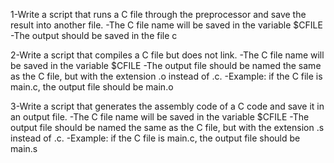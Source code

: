 1-Write a script that runs a C file through the preprocessor and save the result into another file.
-The C file name will be saved in the variable $CFILE
-The output should be saved in the file c

2-Write a script that compiles a C file but does not link.
-The C file name will be saved in the variable $CFILE
-The output file should be named the same as the C file, but with the extension .o instead of .c.
-Example: if the C file is main.c, the output file should be main.o

3-Write a script that generates the assembly code of a C code and save it in an output file.
-The C file name will be saved in the variable $CFILE
-The output file should be named the same as the C file, but with the extension .s instead of .c.
-Example: if the C file is main.c, the output file should be main.s
